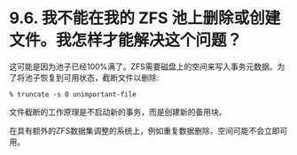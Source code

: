 # 9.6. 我不能在我的 ZFS 池上删除或创建文件。我怎样才能解决这个问题？

这可能是因为池子已经100%满了。ZFS需要磁盘上的空间来写入事务元数据。为了将池子恢复到可用状态，截断文件以删除:

```
% truncate -s 0 unimportant-file
```

文件截断的工作原理是不启动新的事务，而是创建新的备用块。

在具有额外的ZFS数据集调整的系统上，例如重复数据删除，空间可能不会立即可用。
